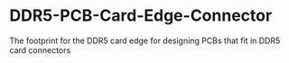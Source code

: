 # DDR5-PCB-Card-Edge-Connector
The footprint for the DDR5 card edge for designing PCBs that fit in DDR5 card connectors
